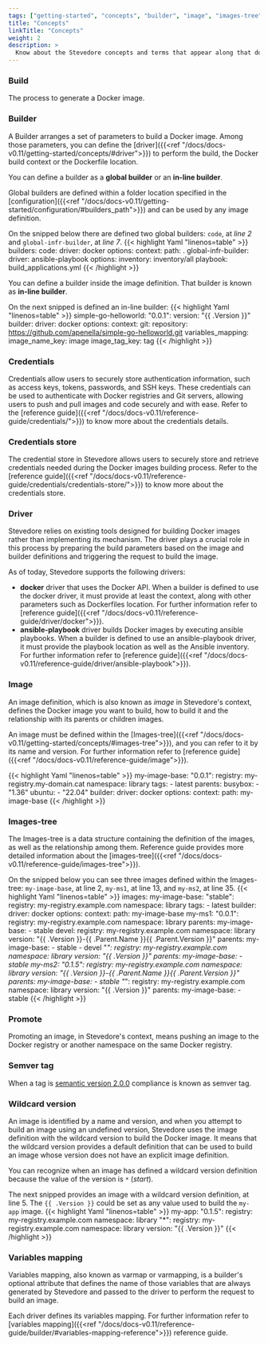 ```yaml
---
tags: ["getting-started", "concepts", "builder", "image", "images-tree", "driver"]
title: "Concepts"
linkTitle: "Concepts"
weight: 2
description: >
  Know about the Stevedore concepts and terms that appear along that documentation
---
```


### Build
The process to generate a Docker image.

### Builder
A Builder arranges a set of parameters to build a Docker image. Among those parameters, you can define the [driver]({{<ref "/docs/docs-v0.11/getting-started/concepts/#driver">}}) to perform the build, the Docker build context or the Dockerfile location.

You can define a builder as a **global builder** or an **in-line builder**. 

Global builders are defined within a folder location specified in the [configuration]({{<ref "/docs/docs-v0.11/getting-started/configuration/#builders_path">}}) and can be used by any image definition.

On the snipped below there are defined two global builders: `code`, at *line 2* and `global-infr-builder`, at *line 7*.
{{< highlight Yaml "linenos=table" >}}
builders:
  code:
    driver: docker
    options:
      context:
        path: .
  global-infr-builder:
    driver: ansible-playbook
    options:
      inventory: inventory/all
      playbook: build_applications.yml
{{< /highlight >}}

You can define a builder inside the image definition. That builder is known as **in-line builder**.

On the next snipped is defined an in-line builder:
{{< highlight Yaml "linenos=table" >}}
simple-go-helloworld:
  "0.0.1":
    version: "{{ .Version }}"
    builder:
      driver: docker
      options:
        context:
          git: 
            repository: https://github.com/apenella/simple-go-helloworld.git
      variables_mapping:
        image_name_key: image
        image_tag_key: tag
{{< /highlight >}}

### Credentials
Credentials allow users to securely store authentication information, such as access keys, tokens, passwords, and SSH keys. These credentials can be used to authenticate with Docker registries and Git servers, allowing users to push and pull images and code securely and with ease. Refer to the [reference guide]({{<ref "/docs/docs-v0.11/reference-guide/credentials/">}}) to know more about the credentials details.

### Credentials store
The credential store in Stevedore allows users to securely store and retrieve credentials needed during the Docker images building process. Refer to the [reference guide]({{<ref "/docs/docs-v0.11/reference-guide/credentials/credentials-store/">}}) to know more about the credentials store.

### Driver
Stevedore relies on existing tools designed for building Docker images rather than implementing its mechanism. The driver plays a crucial role in this process by preparing the build parameters based on the image and builder definitions and triggering the request to build the image.

As of today, Stevedore supports the following drivers: 
- **docker** driver that uses the Docker API. When a builder is defined to use the docker driver, it must provide at least the context, along with other parameters such as Dockerfiles location. For further information refer to [reference guide]({{<ref "/docs/docs-v0.11/reference-guide/driver/docker">}}).
- **ansible-playbook** driver builds Docker images by executing ansible playbooks. When a builder is defined to use an ansible-playbook driver, it must provide the playbook location as well as the Ansible inventory. For further information refer to [reference guide]({{<ref "/docs/docs-v0.11/reference-guide/driver/ansible-playbook">}}).

### Image
An image definition, which is also known as _image_ in Stevedore's context, defines the Docker image you want to build, how to build it and the relationship with its parents or children images.

An image must be defined within the [Images-tree]({{<ref "/docs/docs-v0.11/getting-started/concepts/#images-tree">}}), and you can refer to it by its name and version. For further information refer to [reference guide]({{<ref "/docs/docs-v0.11/reference-guide/image">}}).

{{< highlight Yaml "linenos=table" >}}
my-image-base:
    "0.0.1":
        registry: my-registry.my-domain.cat 
        namespace: library
        tags:
        - latest 
        parents:
          busybox:
            - "1.36"
          ubuntu:
            - "22.04"
        builder:
            driver: docker
            options:
                context:
                    path: my-image-base
{{< /highlight >}}

### Images-tree
The Images-tree is a data structure containing the definition of the images, as well as the relationship among them.
Reference guide provides more detailed information about the [images-tree]({{<ref "/docs/docs-v0.11/reference-guide/images-tree">}}).

On the snipped below you can see three images defined within the Images-tree: `my-image-base`, at line 2, `my-ms1`, at line 13, and `my-ms2`, at line 35.
{{< highlight Yaml "linenos=table" >}}
images:
    my-image-base:
        "stable":
            registry: my-registry.example.com 
            namespace: library
            tags:
            - latest
            builder:
                driver: docker
                options:
                    context:
                        path: my-image-base
    my-ms1:
        "0.0.1":
            registry: my-registry.example.com 
            namespace: library
            parents:
              my-image-base:
                - stable
        devel:
            registry: my-registry.example.com 
            namespace: library
            version: "{{ .Version }}-{{ .Parent.Name }}{{ .Parent.Version }}"
            parents:
              my-image-base:
                - stable
                - devel
        "*":
            registry: my-registry.example.com 
            namespace: library
            version: "{{ .Version }}"
            parents:
              my-image-base:
                - stable
    my-ms2:
        "0.1.5":
            registry: my-registry.example.com 
            namespace: library
            version: "{{ .Version }}-{{ .Parent.Name }}{{ .Parent.Version }}"
            parents:
              my-image-base:
                - stable
        "*":
            registry: my-registry.example.com 
            namespace: library
            version: "{{ .Version }}"
            parents:
              my-image-base:
                - stable
{{< /highlight >}}

### Promote
Promoting an image, in Stevedore's context, means pushing an image to the Docker registry or another namespace on the same Docker registry.

### Semver tag
When a tag is [semantic version 2.0.0](https://semver.org/) compliance is known as semver tag.

### Wildcard version
An image is identified by a name and version, and when you attempt to build an image using an undefined version, Stevedore uses the image definition with the wildcard version to build the Docker image. It means that the wildcard version provides a default definition that can be used to build an image whose version does not have an explicit image definition.

You can recognize when an image has defined a wildcard version definition because the value of the version is  `*` (*start*).

The next snipped provides an image with a wildcard version definition, at line 5. The `{{ .Version }}` could be set as any value used to build the `my-app` image.
{{< highlight Yaml "linenos=table" >}}
my-app:
    "0.1.5":
        registry: my-registry.example.com 
        namespace: library
    "*":
        registry: my-registry.example.com 
        namespace: library
        version: "{{ .Version }}"
{{< /highlight >}}

### Variables mapping
Variables mapping, also known as varmap or varmapping, is a builder's optional attribute that defines the name of those variables that are always generated by Stevedore and passed to the driver to perform the request to build an image. 

Each driver defines its variables mapping. For further information refer to [variables mapping]({{<ref "/docs/docs-v0.11/reference-guide/builder/#variables-mapping-reference">}}) reference guide.

